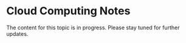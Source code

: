 # Cloud Computing Notes

The content for this topic is in progress. Please stay tuned for further updates.